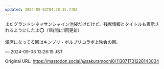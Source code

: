```yaml
---
updated: 2024-09-03T04:28:15.740Z
---
```


<p>まだグランドシネマサンシャイン池袋だけだけど、残席情報とタイトルも表示されるようにしたよ⭕️（1時間に1回更新）</p><p>満席になってる回はキンプリ・ポルプリコラボ上映会の回。</p>

&mdash; 2024-09-03 13:28:15 JST

Original URL: https://mastodon.social/@sakuramochi0/113071731228143034
